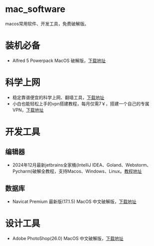 # mac_software
macos常用软件、开发工具，免费破解版。

# 装机必备

- Alfred 5 Powerpack MacOS 破解版，[下载地址](https://cgfw.top/alfred5.html)

# 科学上网

- 稳定靠谱便宜的科学上网、翻墙工具，[下载地址](https://cgfw.top/vpn.html)
- 小白也能轻松上手的vpn搭建教程，每月仅需7￥，搭建一个自己的专属VPN，[下载地址](https://cgfw.top/selfvpn.html)

# 开发工具

## 编辑器

- 2024年12月最新jetbrains全家桶(IntelliJ IDEA、Goland、Webstorm、Pycharm)破解全教程，支持Macos、Windows、Linux。[教程地址](https://www.zybuluo.com/swordsman-ji/note/2567592)

## 数据库

- Navicat Premium 最新版(17.1.5) MacOS 中文破解版，[下载地址](https://cgfw.top/navicatApp.html)

# 设计工具

- Adobe PhotoShop(26.0) MacOS 中文破解版，[下载地址](https://cgfw.top/photoshop.html)
